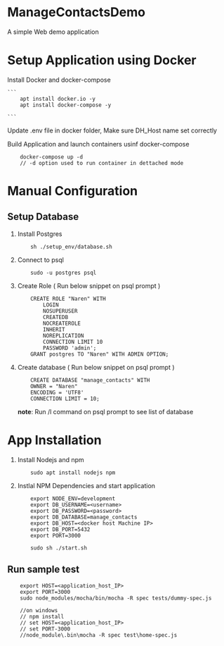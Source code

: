 # ManageContactsDemo
A simple Web demo application

# Setup Application using Docker

Install Docker and docker-compose

    ```
        apt install docker.io -y
        apt install docker-compose -y

    ```

Update .env file in docker folder, Make sure DH_Host name set correctly


Build Application and launch containers usinf docker-compose
```
    docker-compose up -d
    // -d option used to run container in dettached mode 

```


# Manual Configuration 

## Setup Database
1. Install Postgres 

    ```
        sh ./setup_env/database.sh

    ```

2. Connect to psql

    ```
        sudo -u postgres psql

    ```

3. Create Role ( Run below snippet on psql prompt )

    ```
        CREATE ROLE "Naren" WITH
            LOGIN
            NOSUPERUSER
            CREATEDB
            NOCREATEROLE
            INHERIT
            NOREPLICATION
            CONNECTION LIMIT 10
            PASSWORD 'admin';
        GRANT postgres TO "Naren" WITH ADMIN OPTION;
    ```

4. Create database ( Run below snippet on psql prompt )

    ```
        CREATE DATABASE "manage_contacts" WITH 
        OWNER = "Naren" 
        ENCODING = 'UTF8' 
        CONNECTION LIMIT = 10;

    ```
    **note**: Run /l command on psql prompt to see list of database

# App Installation

1. Install Nodejs and npm

    ```
        sudo apt install nodejs npm

    ```
2. Instlal NPM Dependencies and start application
    ```
        export NODE_ENV=development
        export DB_USERNAME=<username>
        export DB_PASSWORD=<password>
        export DB_DATABASE=manage_contacts
        export DB_HOST=<docker host Machine IP>
        export DB_PORT=5432
        export PORT=3000

        sudo sh ./start.sh

    ```
## Run sample test
```
    export HOST=<application_host_IP>
    export PORT=3000
    sudo node_modules/mocha/bin/mocha -R spec tests/dummy-spec.js
    
    //on windows
    // npm install
    // set HOST=<application_host_IP>
    // set PORT-3000
    //node_module\.bin\mocha -R spec test\home-spec.js
```
